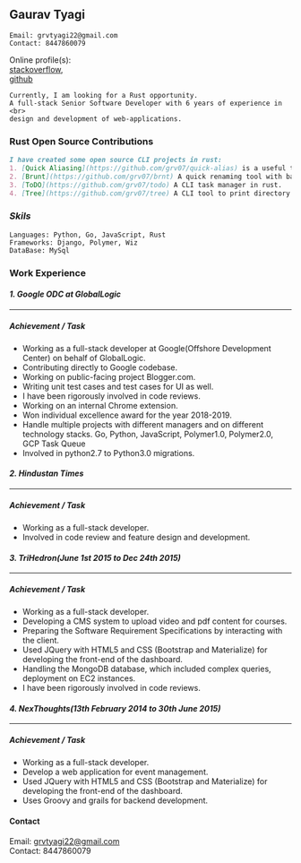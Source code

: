 ## Gaurav Tyagi
```
Email: grvtyagi22@gmail.com
Contact: 8447860079
```

Online profile(s):<br>
[stackoverflow](https://stackoverflow.com/users/3405842/grvtyagi),<br>
[github](https://github.com/grv07/)

```
Currently, I am looking for a Rust opportunity.
A full-stack Senior Software Developer with 6 years of experience in <br>
design and development of web-applications.
```

### Rust Open Source Contributions
```markdown
I have created some open source CLI projects in rust:
1. [Quick Aliasing](https://github.com/grv07/quick-alias) is a useful tool for creating aliases for long and repeated commands.
2. [Brunt](https://github.com/grv07/brnt) A quick renaming tool with backup history.
3. [ToDO](https://github.com/grv07/todo) A CLI task manager in rust.
4. [Tree](https://github.com/grv07/tree) A CLI tool to print directory structure.
```


### *Skils*
```
Languages: Python, Go, JavaScript, Rust
Frameworks: Django, Polymer, Wiz
DataBase: MySql
```


### **Work Experience**

#### *1. Google ODC at GlobalLogic*
----------------------------------

##### Achievement / Task
- Working as a full-stack developer at Google(Offshore Development Center) on behalf of GlobalLogic.
- Contributing directly to Google codebase.
- Working on public-facing project Blogger.com.
- Writing unit test cases and test cases for UI as well.
- I have been rigorously involved in code reviews.
- Working on an internal Chrome extension.
- Won individual excellence award for the year 2018-2019.
- Handle multiple projects with different managers and on different technology stacks.
  Go, Python, JavaScript, Polymer1.0, Polymer2.0, GCP Task Queue
- Involved in python2.7 to Python3.0 migrations.

#### *2. Hindustan Times*
-----------------------

##### Achievement / Task
- Working as a full-stack developer.
- Involved in code review and feature design and development.

#### *3. TriHedron(June 1st 2015 to Dec 24th 2015)*
------------------------

##### Achievement / Task
- Working as a full-stack developer.
- Developing a CMS system to upload video and pdf content for courses.
- Preparing the Software Requirement Specifications by interacting with the client.
- Used JQuery with HTML5 and CSS (Bootstrap and Materialize) for developing the front-end of the dashboard.
- Handling the MongoDB database, which included complex queries, deployment on EC2 instances.
- I have been rigorously involved in code reviews.


#### *4. NexThoughts(13th February 2014 to 30th June 2015)*
-----------------------------------------------------------
##### Achievement / Task

- Working as a full-stack developer.
- Develop a web application for event management.
- Used JQuery with HTML5 and CSS (Bootstrap and Materialize) for developing the front-end of the dashboard.
- Uses Groovy and grails for backend development.

#### **Contact**

Email: grvtyagi22@gmail.com <br>
Contact: 8447860079
